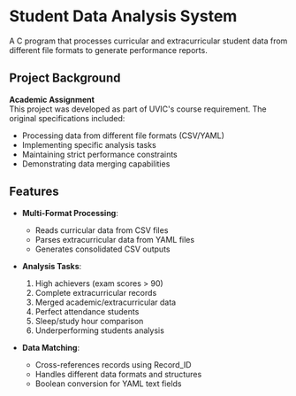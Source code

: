 # Student Data Analysis System

A C program that processes curricular and extracurricular student data from different file formats to generate performance reports.


## Project Background

**Academic Assignment**  
This project was developed as part of UVIC's course requirement. The original specifications included:
- Processing data from different file formats (CSV/YAML)
- Implementing specific analysis tasks
- Maintaining strict performance constraints
- Demonstrating data merging capabilities

  
## Features

- **Multi-Format Processing**:
  - Reads curricular data from CSV files
  - Parses extracurricular data from YAML files
  - Generates consolidated CSV outputs

- **Analysis Tasks**:
  1. High achievers (exam scores > 90)
  2. Complete extracurricular records
  3. Merged academic/extracurricular data
  4. Perfect attendance students
  5. Sleep/study hour comparison
  6. Underperforming students analysis

- **Data Matching**:
  - Cross-references records using Record_ID
  - Handles different data formats and structures
  - Boolean conversion for YAML text fields

